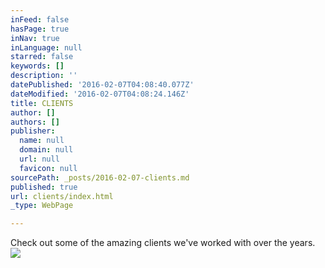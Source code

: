 ```yaml
---
inFeed: false
hasPage: true
inNav: true
inLanguage: null
starred: false
keywords: []
description: ''
datePublished: '2016-02-07T04:08:40.077Z'
dateModified: '2016-02-07T04:08:24.146Z'
title: CLIENTS
author: []
authors: []
publisher:
  name: null
  domain: null
  url: null
  favicon: null
sourcePath: _posts/2016-02-07-clients.md
published: true
url: clients/index.html
_type: WebPage

---
```

Check out some of the amazing clients we've worked with over the years. ![](https://the-grid-user-content.s3-us-west-2.amazonaws.com/58681e21-230a-4e33-a64d-f6b3fd84cd48.png)
